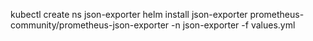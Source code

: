 kubectl create ns json-exporter
helm install json-exporter prometheus-community/prometheus-json-exporter -n json-exporter -f values.yml
